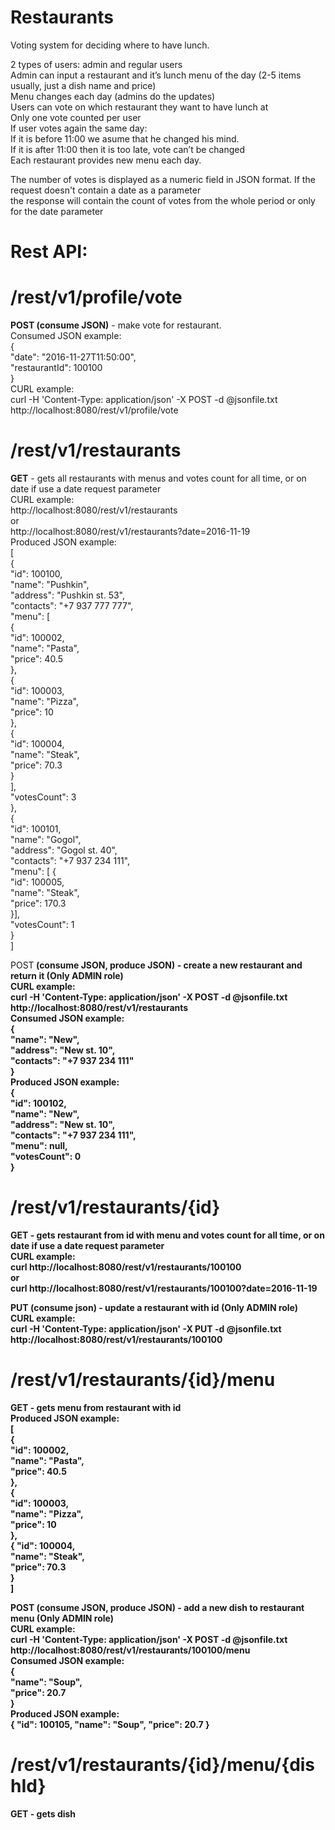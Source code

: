 # Restaurants

Voting system for deciding where to have lunch.<br />

2 types of users: admin and regular users<br />
Admin can input a restaurant and it’s lunch menu of the day (2-5 items usually, just a dish name and price)<br />
Menu changes each day (admins do the updates)<br />
Users can vote on which restaurant they want to have lunch at<br />
Only one vote counted per user<br />
If user votes again the same day: <br />
If it is before 11:00 we asume that he changed his mind.<br />
If it is after 11:00 then it is too late, vote can’t be changed<br />
Each restaurant provides new menu each day.<br />

The number of votes is displayed as a numeric field in JSON format. If the request doesn't contain a date as a parameter <br />
the response will contain the count of votes from the whole period or only for the date parameter <br />

# Rest API:

# /rest/v1/profile/vote
<b>POST (consume JSON)</b> - make vote for restaurant.<br />
Consumed JSON example:<br />
{<br />
	"date": "2016-11-27T11:50:00",<br />
	"restaurantId": 100100<br />
}<br />
CURL example:<br />
curl -H 'Content-Type: application/json' -X POST -d @jsonfile.txt http://localhost:8080/rest/v1/profile/vote<br />

# /rest/v1/restaurants 
<b>GET</b> - gets all restaurants with menus and votes count for all time, or on date if use a date request parameter<br />
CURL example:<br />
http://localhost:8080/rest/v1/restaurants<br />
or <br />
http://localhost:8080/rest/v1/restaurants?date=2016-11-19<br />
Produced JSON example:<br />
 [<br />
       {<br />
       "id": 100100,<br />
       "name": "Pushkin",<br />
       "address": "Pushkin st. 53",<br />
       "contacts": "+7 937 777 777",<br />
       "menu":       [<br />
                   {<br />
             "id": 100002,<br />
             "name": "Pasta",<br />
             "price": 40.5<br />
          },<br />
                   {<br />
             "id": 100003,<br />
             "name": "Pizza",<br />
             "price": 10<br />
          },<br />
                   {<br />
             "id": 100004,<br />
             "name": "Steak",<br />
             "price": 70.3<br />
          }<br />
       ],<br />
       "votesCount": 3<br />
    },<br />
       {<br />
       "id": 100101,<br />
       "name": "Gogol",<br />
       "address": "Gogol st. 40",<br />
       "contacts": "+7 937 234 111",<br />
       "menu": [      {<br />
          "id": 100005,<br />
          "name": "Steak",<br />
          "price": 170.3<br />
       }],<br />
       "votesCount": 1<br />
    }<br />
 ]<br />

</b>POST<b> (consume JSON, produce JSON) - create a new restaurant and return it (Only ADMIN role)<br />
CURL example:<br />
curl -H 'Content-Type: application/json' -X POST -d @jsonfile.txt http://localhost:8080/rest/v1/restaurants<br />
Consumed JSON example:<br />
{<br />
      "name": "New",<br />
      "address": "New  st. 10",<br />
      "contacts": "+7 937 234 111"<br />
 }<br />
Produced JSON example:<br />
 {<br />
    "id": 100102,<br />
    "name": "New",<br />
    "address": "New  st. 10",<br />
    "contacts": "+7 937 234 111",<br />
    "menu": null,<br />
    "votesCount": 0<br />
 }<br />


# /rest/v1/restaurants/{id}<br />
<b>GET</b> - gets restaurant from id with menu and votes count for all time, or on date if use a date request parameter<br />
CURL example:<br />
curl http://localhost:8080/rest/v1/restaurants/100100<br />
or <br />
curl http://localhost:8080/rest/v1/restaurants/100100?date=2016-11-19<br />

<b>PUT</b> (consume json) - update a restaurant with id (Only ADMIN role)<br />
CURL example:<br />
curl -H 'Content-Type: application/json' -X PUT -d @jsonfile.txt http://localhost:8080/rest/v1/restaurants/100100<br />

# /rest/v1/restaurants/{id}/menu<br />
<b>GET</b> - gets menu from restaurant with id<br />
Produced JSON example:<br />
[<br />
   {<br />
      "id": 100002,<br />
      "name": "Pasta",<br />
      "price": 40.5<br />
   },<br />
      {<br />
      "id": 100003,<br />
      "name": "Pizza",<br />
      "price": 10<br />
   },<br />
      {
      "id": 100004,<br />
      "name": "Steak",<br />
      "price": 70.3<br />
   }<br />
]<br />

<b>POST</b> (consume JSON, produce JSON) - add a new dish to restaurant menu (Only ADMIN role)<br />
CURL example:<br />
curl -H 'Content-Type: application/json' -X POST -d @jsonfile.txt http://localhost:8080/rest/v1/restaurants/100100/menu<br />
Consumed JSON example:<br />
{<br />
      "name": "Soup",<br />
      "price": 20.7<br />
 }<br />
Produced JSON example:<br />
{
   "id": 100105,
   "name": "Soup",
   "price": 20.7
}
# /rest/v1/restaurants/{id}/menu/{dishId}<br />
<b>GET</b> - gets dish<br />

